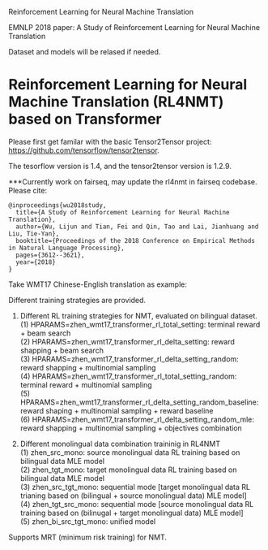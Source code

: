 Reinforcement Learning for Neural Machine Translation

EMNLP 2018 paper: A Study of Reinforcement Learning for Neural Machine Translation

Dataset and models will be relased if needed. 

# Reinforcement Learning for Neural Machine Translation (RL4NMT) based on Transformer

Please first get familar with the basic Tensor2Tensor project: https://github.com/tensorflow/tensor2tensor.

The tesorflow version is 1.4, and the tensor2tensor version is 1.2.9. 

***Currently work on fairseq, may update the rl4nmt in fairseq codebase. 
Please cite:
```
@inproceedings{wu2018study,
  title={A Study of Reinforcement Learning for Neural Machine Translation},
  author={Wu, Lijun and Tian, Fei and Qin, Tao and Lai, Jianhuang and Liu, Tie-Yan},
  booktitle={Proceedings of the 2018 Conference on Empirical Methods in Natural Language Processing},
  pages={3612--3621},
  year={2018}
}
```

Take WMT17 Chinese-English translation as example: 

Different training strategies are provided.

1. Different RL training strategies for NMT, evaluated on bilingual dataset. <br>
(1) HPARAMS=zhen_wmt17_transformer_rl_total_setting: terminal reward + beam search <br>
(2) HPARAMS=zhen_wmt17_transformer_rl_delta_setting: reward shapping + beam search <br>
(3) HPARAMS=zhen_wmt17_transformer_rl_delta_setting_random: reward shapping + multinomial sampling <br>
(4) HPARAMS=zhen_wmt17_transformer_rl_total_setting_random: terminal reward + multinomial sampling <br>
(5) HPARAMS=zhen_wmt17_transformer_rl_delta_setting_random_baseline: reward shaping + multinomial sampling + reward baseline <br>
(6) HPARAMS=zhen_wmt17_transformer_rl_delta_setting_random_mle: reward shapping + multinomial sampling + objectives combination

2. Different monolingual data combination traininig in RL4NMT <br>
(1) zhen_src_mono: source monolingual data RL training based on bilingual data MLE model <br>
(2) zhen_tgt_mono: target monolingual data RL training based on bilingual data MLE model <br>
(3) zhen_src_tgt_mono: sequential mode [target monolingual data RL trianing based on (bilingual + source monolingual data) MLE model] <br>
(4) zhen_tgt_src_mono: sequential mode [source monolingual data RL training based on (bilinugal + target monolingual data) MLE model] <br>
(5) zhen_bi_src_tgt_mono: unified model

Supports MRT (minimum risk training) for NMT. 
